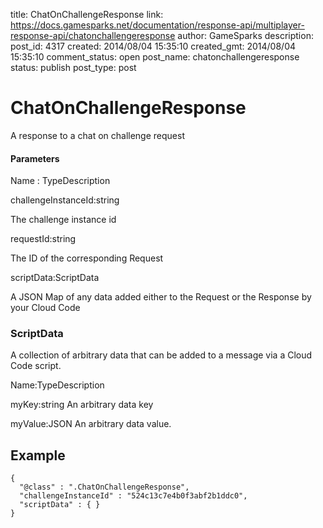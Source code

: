 title: ChatOnChallengeResponse
link: https://docs.gamesparks.net/documentation/response-api/multiplayer-response-api/chatonchallengeresponse
author: GameSparks
description: 
post_id: 4317
created: 2014/08/04 15:35:10
created_gmt: 2014/08/04 15:35:10
comment_status: open
post_name: chatonchallengeresponse
status: publish
post_type: post

<!--A response to a chat on challenge request -->

# ChatOnChallengeResponse

A response to a chat on challenge request

#### Parameters

Name : TypeDescription

challengeInstanceId:string

The challenge instance id

requestId:string

The ID of the corresponding Request

scriptData:ScriptData

A JSON Map of any data added either to the Request or the Response by your Cloud Code

### ScriptData

A collection of arbitrary data that can be added to a message via a Cloud Code script.

Name:TypeDescription

myKey:string
An arbitrary data key

myValue:JSON
An arbitrary data value.
  


## Example
    
    
    {
      "@class" : ".ChatOnChallengeResponse",
      "challengeInstanceId" : "524c13c7e4b0f3abf2b1ddc0",
      "scriptData" : { }
    }
